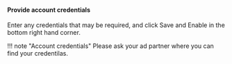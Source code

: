 #### Provide account credentials

Enter any credentials that may be required, and click Save and Enable in the bottom right hand corner.

!!! note "Account credentials"
	Please ask your ad partner where you can find your credentilas.

